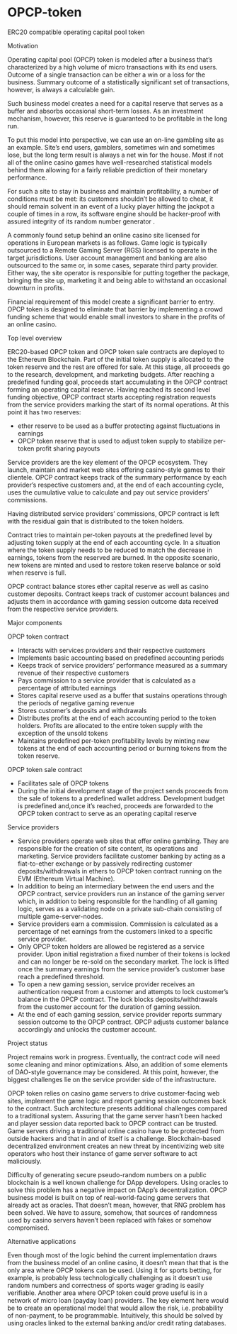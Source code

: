 # OPCP-token
ERC20 compatible operating capital pool token

Motivation 

Operating capital pool (OPCP) token is modeled after a business that’s characterized by a high volume of micro transactions with its end users. Outcome of a single transaction can be either a win or a loss for the business. Summary outcome of a statistically significant set of transactions, however, is always a calculable gain. 

Such business model creates a need for a capital reserve that serves as a buffer and absorbs occasional short-term losses. As an investment mechanism, however, this reserve is guaranteed to be profitable in the long run.

To put this model into perspective, we can use an on-line gambling site as an example. Site’s end users, gamblers, sometimes win and sometimes lose, but the long term result is always a net win for the house. Most if not all of the online casino games have well-researched statistical models behind them allowing for a fairly reliable prediction of their monetary performance.

For such a site to stay in business and maintain profitability, a number of conditions must be met: its customers shouldn’t be allowed to cheat, it should remain solvent in an event of a lucky player hitting the jackpot a couple of times in a row, its software engine should be hacker-proof with assured integrity of its random number generator . 

A commonly found setup behind an online casino site licensed for operations in European markets is as follows. Game logic is typically outsourced to a Remote Gaming Server (RGS) licensed to operate in the target jurisdictions. User account management and banking are also outsourced to the same or, in some cases, separate third party provider. Either way, the site operator is responsible for putting together the package, bringing the site up, marketing it and being able to withstand an occasional downturn in profits. 

Financial requirement of this model create a significant barrier to entry. OPCP token is designed to eliminate that barrier by implementing a crowd funding scheme that would enable small investors to share in the profits of an online casino.

Top level overview

ERC20-based OPCP token and OPCP token sale contracts are deployed to the Ethereum Blockchain. Part of the initial token supply is allocated to the token reserve and the rest are offered for sale.  At this stage, all proceeds go to the research, development, and marketing budgets. After reaching a predefined funding goal, proceeds start accumulating in the OPCP contract forming an operating capital reserve.  Having reached its second level funding objective, OPCP contract starts accepting registration requests from the service providers marking the start of its normal operations. At this point it has two reserves:

- ether reserve to be used as a buffer protecting against fluctuations in earnings
- OPCP token reserve that is used to adjust token supply to stabilize per-token profit sharing payouts

Service providers are the key element of the OPCP ecosystem. They launch, maintain and market web sites offering casino-style games to their clientele. OPCP contract keeps track of the summary performance by each provider’s respective customers and, at the end of each accounting cycle,  uses the cumulative value to calculate and pay out service providers’ commissions.

Having distributed service providers’ commissions, OPCP contract is left with the residual gain that is distributed to the token holders. 

Contract tries to maintain per-token payouts at the predefined level by adjusting token supply at the end of each accounting cycle. In a situation where the token supply needs to be reduced to match the decrease in earnings, tokens from the reserved are burned. In the opposite scenario, new tokens are minted and used to restore token reserve balance or sold when reserve is full. 

OPCP contract balance stores ether capital reserve as well as casino customer deposits. Contract keeps track of customer account balances and adjusts them in accordance with gaming session outcome data received from the respective service providers.

Major components

OPCP token contract

- Interacts with services providers and their respective customers
- Implements basic accounting based on predefined accounting periods
- Keeps track of service providers’ performance measured as a summary revenue of their respective customers
- Pays commission to a service provider that is calculated as a percentage of attributed earnings
- Stores capital reserve used as a buffer that sustains operations through the periods of negative gaming revenue
- Stores customer’s deposits and withdrawals
- Distributes profits at the end of each accounting period to the token holders. Profits are allocated to the entire token supply with the exception of the unsold tokens
- Maintains predefined per-token profitability levels by minting new tokens at the end of each accounting period or burning tokens from the token reserve.

OPCP token sale contract

- Facilitates sale of OPCP tokens
- During the initial development stage of the project sends proceeds from the sale of tokens to a predefined wallet address. Development budget is predefined and,once it’s reached, proceeds are forwarded to the OPCP token contract to serve as an operating capital reserve 

Service providers 

- Service providers operate web sites that offer online gambling. They are responsible for the creation of site content, its operations and marketing. Service providers facilitate customer banking by acting as a fiat-to-ether exchange or by passively redirecting customer deposits/withdrawals in ethers to OPCP token contract running on the EVM (Ethereum Virtual Machine). 
- In addition to being an intermediary between the end users and the OPCP contract, service providers run an instance of the gaming server which, in addition to being responsible for  the handling of all gaming logic, serves as a validating node on a private sub-chain consisting of multiple game-server-nodes.
- Service providers earn a commission. Commission is calculated as a percentage of net earnings from the customers linked to a specific service provider. 
- Only OPCP token holders are allowed be registered as a service provider. Upon initial registration a fixed number of their tokens is locked and can no longer be re-sold on the secondary market. The lock is lifted once the summary earnings from the service provider’s customer base reach a predefined threshold.
- To open a new gaming session, service provider receives an authentication request from a customer and attempts to lock customer’s balance in the OPCP contract. The lock blocks deposits/withdrawals from the customer account for the duration of gaming session. 
- At the end of each gaming session, service provider reports summary session outcome to the OPCP contract. OPCP adjusts customer balance accordingly and unlocks the customer account.

Project status

Project remains work in progress. Eventually, the contract code will need some cleaning and minor optimizations. Also, an addition of some elements of DAO-style governance may be considered. At this  point, however, the biggest challenges lie on the service provider side of the infrastructure.

OPCP token relies on casino game servers to drive customer-facing web sites, implement the game logic and report gaming session outcomes back to the contract. Such architecture presents additional challenges compared to a traditional system.
Assuring that the game server hasn’t been hacked and player session data reported back to OPCP contract can be trusted. Game servers driving a traditional online casino  have to be protected from outside hackers and that in and of itself is a challenge. Blockchain-based decentralized environment creates an new threat by incentivizing web site operators who host their instance of game server software to act maliciously.

Difficulty of generating secure pseudo-random numbers on a public blockchain is a well known challenge for DApp developers. Using oracles to solve this problem has a negative impact on DApp’s decentralization. OPCP business model is built on top of real-world-facing game servers that already act as oracles. That doesn’t mean, however,  that RNG problem has been solved.  We have to assure, somehow, that sources of randomness used by casino servers haven’t been replaced with fakes or somehow compromised. 

Alternative applications

Even though most of the logic behind the current implementation draws from the business model of an online casino, it doesn’t mean that that is the only area where OPCP tokens can be used. Using it for sports betting, for example, is probably less technologically challenging as it doesn’t use random numbers and correctness of sports wager grading is easily verifiable. 
Another area where OPCP token could prove useful is in a network of micro loan (payday loan) providers. The key element here would be to create an operational model that would allow the risk, i.e. probability of non-payment, to be programmable. Intuitively, this should be solved by using oracles linked to the external banking and/or credit rating databases.
